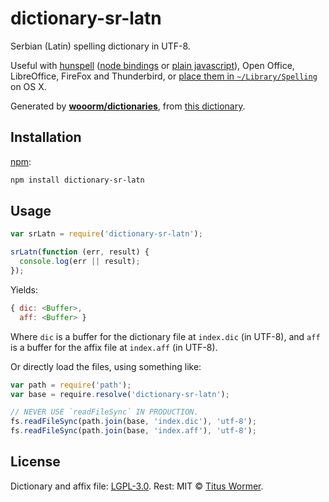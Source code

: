 # dictionary-sr-latn

Serbian (Latin) spelling dictionary in UTF-8.

Useful with [hunspell][hunspell] ([node bindings][nodehun] or
[plain javascript][nspell]), Open Office, LibreOffice, FireFox and
Thunderbird, or [place them in `~/Library/Spelling`][osx] on OS X.

Generated by [**wooorm/dictionaries**][dictionaries], from [this
dictionary][source].

## Installation

[npm][npm]:

```bash
npm install dictionary-sr-latn
```

## Usage

```js
var srLatn = require('dictionary-sr-latn');

srLatn(function (err, result) {
  console.log(err || result);
});
```

Yields:

```js
{ dic: <Buffer>,
  aff: <Buffer> }
```

Where `dic` is a buffer for the dictionary file at `index.dic` (in UTF-8), and
`aff` is a buffer for the affix file at `index.aff` (in UTF-8).

Or directly load the files, using something like:

```js
var path = require('path');
var base = require.resolve('dictionary-sr-latn');

// NEVER USE `readFileSync` IN PRODUCTION.
fs.readFileSync(path.join(base, 'index.dic'), 'utf-8');
fs.readFileSync(path.join(base, 'index.aff'), 'utf-8');
```

## License

Dictionary and affix file: [LGPL-3.0](https://github.com/wooorm/dictionaries/blob/master/dictionaries/sr-Latn/LICENSE).
Rest: MIT © [Titus Wormer][home].

[hunspell]: http://hunspell.sourceforge.net

[nodehun]: https://github.com/nathanjsweet/nodehun

[nspell]: https://github.com/wooorm/nspell

[osx]: https://github.com/wooorm/dictionaries#os-x

[source]: http://extensions.openoffice.org/en/project/serbian-cyrillic-and-latin-spelling-and-hyphenation

[npm]: https://docs.npmjs.com/cli/install

[dictionaries]: https://github.com/wooorm/dictionaries

[home]: https://wooorm.com
